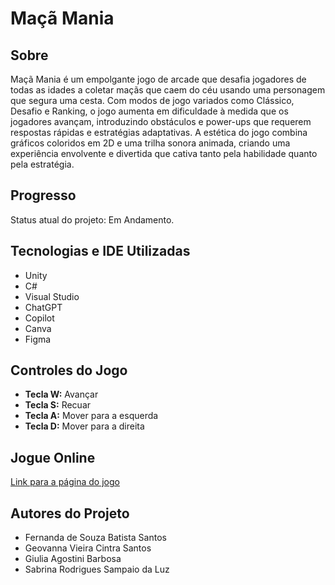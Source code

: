 # Maçã Mania

## Sobre
Maçã Mania é um empolgante jogo de arcade que desafia jogadores de todas as idades a coletar maçãs que caem do céu usando uma personagem que segura uma cesta. Com modos de jogo variados como Clássico, Desafio e Ranking, o jogo aumenta em dificuldade à medida que os jogadores avançam, introduzindo obstáculos e power-ups que requerem respostas rápidas e estratégias adaptativas. A estética do jogo combina gráficos coloridos em 2D e uma trilha sonora animada, criando uma experiência envolvente e divertida que cativa tanto pela habilidade quanto pela estratégia.

## Progresso
Status atual do projeto:
Em Andamento.

## Tecnologias e IDE Utilizadas
- Unity
- C#
- Visual Studio
- ChatGPT
- Copilot
- Canva
- Figma

## Controles do Jogo
- **Tecla W:** Avançar
- **Tecla S:** Recuar
- **Tecla A:** Mover para a esquerda
- **Tecla D:** Mover para a direita

## Jogue Online
[Link para a página do jogo](https://placeholder.com)

## Autores do Projeto
- Fernanda de Souza Batista Santos
- Geovanna Vieira Cintra Santos
- Giulia Agostini Barbosa
- Sabrina Rodrigues Sampaio da Luz

